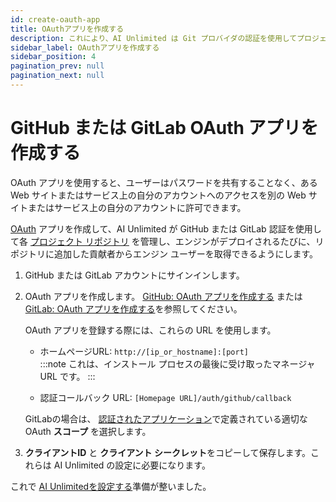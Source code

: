 ```yaml
---
id: create-oauth-app
title: OAuthアプリを作成する
description: これにより、AI Unlimited は Git プロバイダの認証を使用してプロジェクト リポジトリを管理できるようになります。
sidebar_label: OAuthアプリを作成する
sidebar_position: 4
pagination_prev: null
pagination_next: null
---
```


# GitHub または GitLab OAuth アプリを作成する

OAuth アプリを使用すると、ユーザーはパスワードを共有することなく、ある Web サイトまたはサービス上の自分のアカウントへのアクセスを別の Web サイトまたはサービス上の自分のアカウントに許可できます。

[OAuth](https://oauth.net/2/) アプリを作成して、AI Unlimited が GitHub または GitLab 認証を使用して各 [プロジェクト リポジトリ](../glossary.md#project-repository) を管理し、エンジンがデプロイされるたびに、リポジトリに追加した貢献者からエンジン ユーザーを取得できるようにします。

1. GitHub または GitLab アカウントにサインインします。 

2. OAuth アプリを作成します。 [GitHub: OAuth アプリを作成する](https://docs.github.com/en/apps/oauth-apps/building-oauth-apps/creating-an-oauth-app) または [GitLab: OAuth アプリを作成する](https://docs.gitlab.com/ee/integration/oauth_provider.html)を参照してください。
  
    OAuth アプリを登録する際には、これらの URL を使用します。

    - ホームページURL: `http://[ip_or_hostname]:[port]`<br/>
      :::note
      これは、インストール プロセスの最後に受け取ったマネージャ URL です。
      :::

    - 認証コールバック URL: `[Homepage URL]/auth/github/callback`
    
    GitLabの場合は、 [認証されたアプリケーション](https://docs.gitlab.com/ee/integration/oauth_provider.html#view-all-authorized-applications)で定義されている適切なOAuth **スコープ** を選択します。

3.	**クライアントID** と **クライアント シークレット**をコピーして保存します。これらは AI Unlimited の設定に必要になります。 

これで [AI Unlimitedを設定する](../install-ai-unlimited/setup-ai-unlimited.md)準備が整いました。


